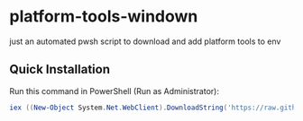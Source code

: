 # platform-tools-windown
just an automated pwsh script to download and add platform tools to env


## Quick Installation

Run this command in PowerShell (Run as Administrator):

```powershell
iex ((New-Object System.Net.WebClient).DownloadString('https://raw.githubusercontent.com/f33a6a/platform-tools-windows/main/install.ps1'))
